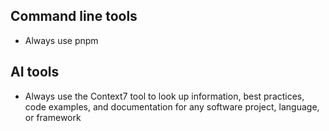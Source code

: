 ## Command line tools
- Always use pnpm

## AI tools
- Always use the Context7 tool to look up information, best practices, code examples, and documentation for any software project, language, or framework

